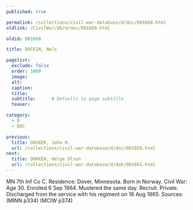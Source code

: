 ```yaml
---
published: true

permalink: /collections/civil-war-database/d/doc/001660.html
oldlink: /CivilWar/db/d/doc/001660.html

oldid: 001660

title: DOCKIN, Nels

pagelist:
  exclude: false
  order: 1660
  image: 
  alt:
  caption:
  title:
  subtitle:      # Defaults to page subtitle
  teaser:

category: 
  - D 
  - DOC

previous:
  title: DOCKER, John H.
  url: /collections/civil-war-database/d/doc/001659.html  
next:
  title: DOKKEN, Helge Olsen
  url: /collections/civil-war-database/d/dok/001661.html   
---
```

MN 7th Inf Co C. Residence: Dover, Minnesota. Born in Norway. Civil War: Age 30. Enrolled 6 Sep 1864. Mustered the same day. Recruit. Private. Discharged from the service with his regiment on 16 Aug 1865. Sources: (MINN p334) (MCIW p374)